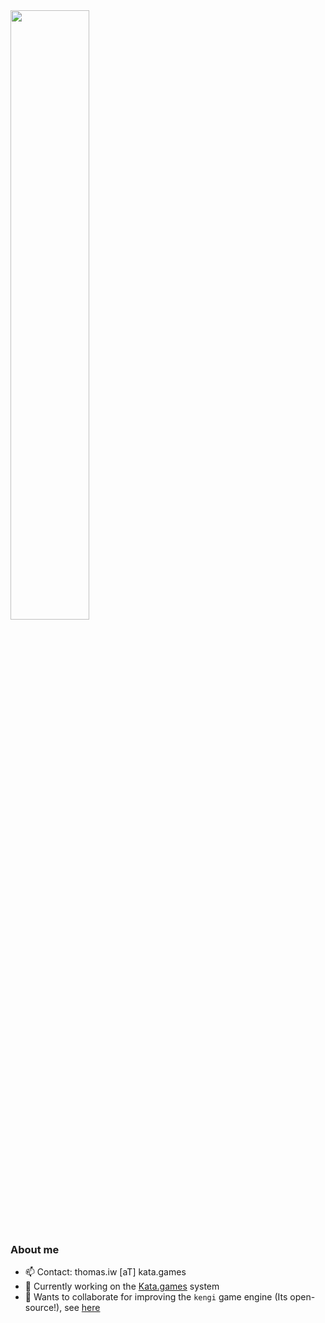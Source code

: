 
<div>
  <a>
    <img align="center" src="https://github-readme-stats.vercel.app/api?username=wkta&show_icons=true&count_private=true&theme=vue&cache_seconds=1800&include_all_commits=true" width="50%"/>
  </a>
</div>

### About me
 - 📫 Contact: thomas.iw [aT] kata.games
 - 🔭 Currently working on the [Kata.games](https://linktr.ee/katagames) system
 - 👯 Wants to collaborate for improving the `kengi` game engine (Its open-source!), see [here](https://github.com/gaudiatech/kengi)


<!--
**wkta/wkta** is a ✨ _special_ ✨ repository because its `README.md` (this file) appears on your GitHub profile.

Here are some ideas to get you started:

- 🔭 I’m currently working on ...
- 🌱 I’m currently learning ...
- 👯 I’m looking to collaborate on ...
- 🤔 I’m looking for help with ...
- 💬 Ask me about ...
- 📫 How to reach me: ...
- 😄 Pronouns: ...
- ⚡ Fun fact: ...
-->
